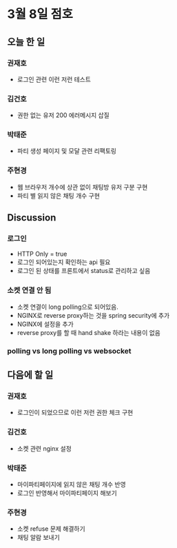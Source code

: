 # 3월 8일 점호

## 오늘 한 일

### 권재호

- 로그인 관련 이런 저런 테스트

### 김건호

- 권한 없는 유저 200 에러메시지 삽질

### 박태준

- 파티 생성 페이지 및 모달 관련 리팩토링

### 주현경

- 웹 브라우저 개수에 상관 없이 채팅방 유저 구분 구현
- 파티 별 읽지 않은 채팅 개수 구현

## Discussion

### 로그인

- HTTP Only = true
- 로그인 되어있는지 확인하는 api 필요
- 로그인 된 상태를 프론트에서 status로 관리하고 싶음

### 소켓 연결 안 됨

- 소켓 연결이 long polling으로 되어있음.
- NGINX로 reverse proxy하는 것을 spring security에 추가
- NGINX에 설정을 추가
- reverse proxy를 할 때 hand shake 하라는 내용이 없음

### polling vs long polling vs websocket

## 다음에 할 일

### 권재호

- 로그인이 되었으므로 이런 저런 권한 체크 구현

### 김건호

- 소켓 관련 nginx 설정

### 박태준

- 마이파티페이지에 읽지 않은 채팅 개수 반영
- 로그인 반영해서 마이파티페이지 해보기

### 주현경

- 소켓 refuse 문제 해결하기
- 채팅 알람 보내기
